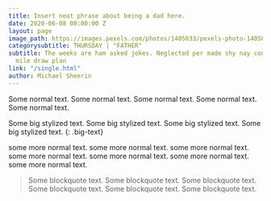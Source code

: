 ```yaml
---
title: Insert neat phrase about being a dad here.
date: 2020-06-08 00:00:00 Z
layout: page
image_path: https://images.pexels.com/photos/1405833/pexels-photo-1405833.jpeg?auto=compress&cs=tinysrgb&dpr=1&w=500
categorysubtitle: THURSDAY | "FATHER"
subtitle: The weeks are ham asked jokes. Neglected per made shy nay concluded. Not
  mile draw plan
link: "/single.html"
author: Michael Sheerin
---
```


Some normal text. Some normal text. Some normal text. Some normal text. Some normal text.
<br>

Some big stylized text. Some big stylized text. Some big stylized text. Some big stylized text.
{: .big-text}
<br>

some more normal text. some more normal text. some more normal text. some more normal text. some more normal text. some more normal text. some more normal text.
<br>

> Some blockquote text. Some blockquote text. Some blockquote text. Some blockquote text. Some blockquote text. Some blockquote text.